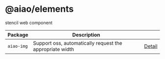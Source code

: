 # @aiao/elements

stencil web component

| Package    | Description                                              |                                    |
| ---------- | -------------------------------------------------------- | ---------------------------------- |
| `aiao-img` | Support oss, automatically request the appropriate width | [Detail](./src/lib/components/img) |
